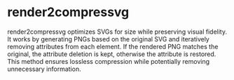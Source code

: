 # render2compressvg
 render2compressvg optimizes SVGs for size while preserving visual fidelity. It works by generating PNGs based on the original SVG and iteratively removing attributes from each element. If the rendered PNG matches the original, the attribute deletion is kept, otherwise the attribute is restored. This method ensures lossless compression while potentially removing unnecessary information.
